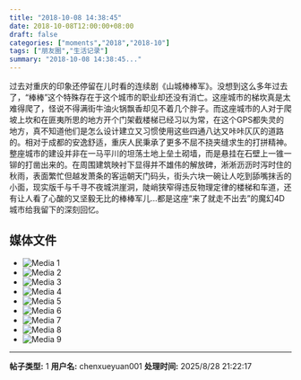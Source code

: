 ```yaml
---
title: "2018-10-08 14:38:45"
date: 2018-10-08T12:00:00+08:00
draft: false
categories: ["moments","2018","2018-10"]
tags: ["朋友圈","生活记录"]
summary: "2018-10-08 14:38:45..."
---
```


过去对重庆的印象还停留在儿时看的连续剧《山城棒棒军》。没想到这么多年过去了，“棒棒”这个特殊存在于这个城市的职业却还没有消亡。这座城市的梯坎真是太难得爬了，怪说不得满街牛油火锅飘香却见不着几个胖子。而这座城市的人对于爬坡上坎和在匪夷所思的地方开个门架截楼梯已经习以为常，在这个GPS都失灵的地方，真不知道他们是怎么设计建立又习惯使用这些四通八达又咔咔仄仄的道路的。相对于成都的安逸舒适，重庆人民秉承了更多不屈不挠夹缝求生的打拼精神。整座城市的建设并非在一马平川的坦荡土地上垒土砌墙，而是悬挂在石壁上一锥一铆的打凿出来的。在周围建筑映衬下显得并不雄伟的解放碑，淅淅沥沥时泻时住的秋雨，表面繁忙但越发萧条的客运朝天门码头，街头六块一碗让人吃到舔嘴抹舌的小面，现实版千与千寻不夜城洪崖洞，陡峭狭窄得违反物理定律的楼梯和车道，还有让人看了心酸的又坚毅无比的棒棒军儿…都是这座“来了就走不出去”的魔幻4D城市给我留下的深刻回忆。

## 媒体文件

- ![Media 1](/Moments/photos/2018-10-08/201810081438450.jpg)
- ![Media 2](/Moments/photos/2018-10-08/201810081438451.jpg)
- ![Media 3](/Moments/photos/2018-10-08/201810081438452.jpg)
- ![Media 4](/Moments/photos/2018-10-08/201810081438453.jpg)
- ![Media 5](/Moments/photos/2018-10-08/201810081438454.jpg)
- ![Media 6](/Moments/photos/2018-10-08/201810081438455.jpg)
- ![Media 7](/Moments/photos/2018-10-08/201810081438456.jpg)
- ![Media 8](/Moments/photos/2018-10-08/201810081438457.jpg)
- ![Media 9](/Moments/photos/2018-10-08/201810081438458.jpg)

---

**帖子类型:** 1
**用户名:** chenxueyuan001
**处理时间:** 2025/8/28 21:22:17
